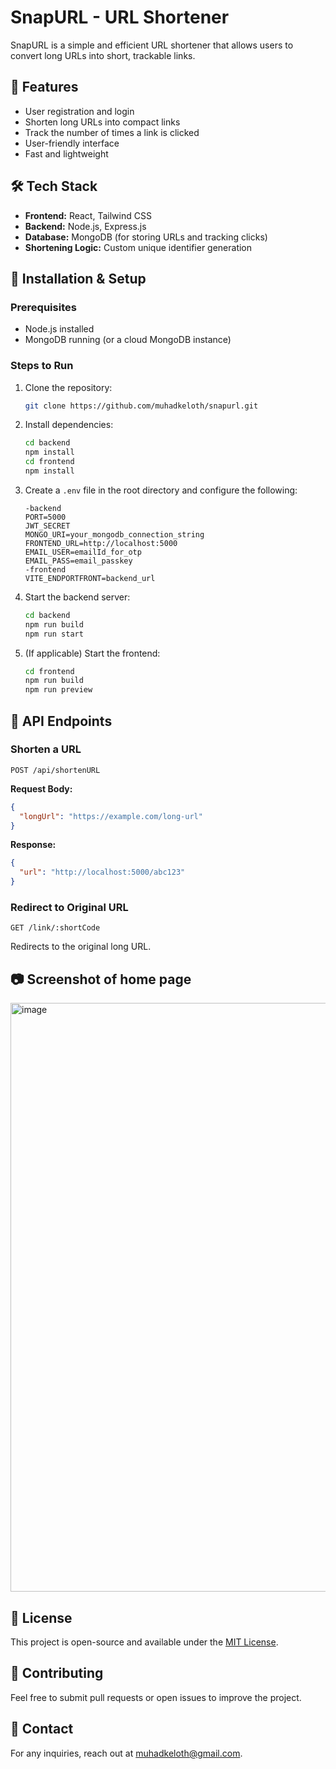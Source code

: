 # SnapURL - URL Shortener

SnapURL is a simple and efficient URL shortener that allows users to convert long URLs into short, trackable links.

## 🚀 Features
- User registration and login
- Shorten long URLs into compact links
- Track the number of times a link is clicked
- User-friendly interface
- Fast and lightweight

## 🛠️ Tech Stack
- **Frontend:** React, Tailwind CSS 
- **Backend:** Node.js, Express.js
- **Database:** MongoDB (for storing URLs and tracking clicks)
- **Shortening Logic:** Custom unique identifier generation

## 📌 Installation & Setup

### Prerequisites
- Node.js installed
- MongoDB running (or a cloud MongoDB instance)

### Steps to Run

1. Clone the repository:
   ```sh
   git clone https://github.com/muhadkeloth/snapurl.git
   ```
2. Install dependencies:
   ```sh
   cd backend
   npm install
   cd frontend
   npm install
   ```
3. Create a `.env` file in the root directory and configure the following:
   ```env
   -backend
   PORT=5000
   JWT_SECRET
   MONGO_URI=your_mongodb_connection_string
   FRONTEND_URL=http://localhost:5000
   EMAIL_USER=emailId_for_otp
   EMAIL_PASS=email_passkey
   -frontend
   VITE_ENDPORTFRONT=backend_url
   ```
4. Start the backend server:
   ```sh
   cd backend
   npm run build
   npm run start
   ```
5. (If applicable) Start the frontend:
   ```sh
   cd frontend
   npm run build
   npm run preview
   ```

## 🎯 API Endpoints

### Shorten a URL
```http
POST /api/shortenURL
```
**Request Body:**
```json
{
  "longUrl": "https://example.com/long-url"
}
```
**Response:**
```json
{
  "url": "http://localhost:5000/abc123"
}
```

### Redirect to Original URL
```http
GET /link/:shortCode
```
Redirects to the original long URL.



## 📷 Screenshot of home page
<img width="942" alt="image" src="https://github.com/user-attachments/assets/b505eaf5-ce7f-42c9-bfca-63ed03dd9d5e" />


## 📜 License
This project is open-source and available under the [MIT License](LICENSE).

## 🤝 Contributing
Feel free to submit pull requests or open issues to improve the project.

## 📧 Contact
For any inquiries, reach out at [muhadkeloth@gmail.com](mailto:muhadkeloth@gmail.com).

